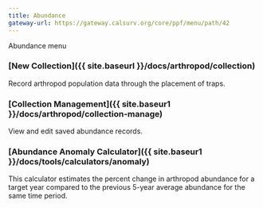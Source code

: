 ```yaml
---
title: Abundance
gateway-url: https://gateway.calsurv.org/core/ppf/menu/path/42
---
```

Abundance menu

### [New Collection]({{ site.baseurl }}/docs/arthropod/collection)
Record arthropod population data through the placement of traps.

### [Collection Management]({{ site.baseur1 }}/docs/arthropod/collection-manage)
View and edit saved abundance records.

### [Abundance Anomaly Calculator]({{ site.baseur1 }}/docs/tools/calculators/anomaly)
This calculator estimates the percent change in arthropod abundance for a target year compared to the previous 5-year average abundance for the same time period.
